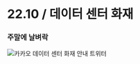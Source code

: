 # 22.10 / 데이터 센터 화재

### 주말에 날벼락

![카카오 데이터 센터 화재 안내 트위터](https://user-images.githubusercontent.com/59993347/197377211-9600584a-7090-4998-8cdf-a16945b57ecc.png)


